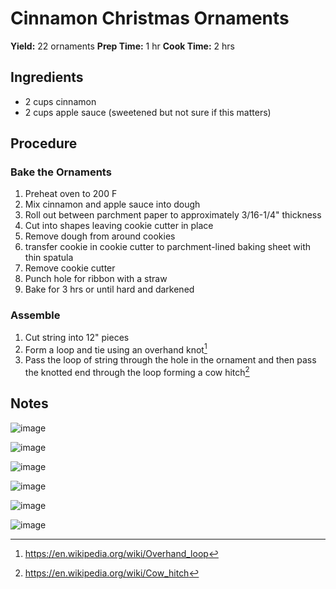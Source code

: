 # Cinnamon Christmas Ornaments
**Yield:** 22 ornaments
**Prep Time:** 1 hr
**Cook Time:** 2 hrs

## Ingredients
- 2 cups cinnamon
- 2 cups apple sauce (sweetened but not sure if this matters)

## Procedure
### Bake the Ornaments
1. Preheat oven to 200 F
2. Mix cinnamon and apple sauce into dough
3.  Roll out between parchment paper to approximately 3/16-1/4" thickness
4.  Cut into shapes leaving cookie cutter in place
5.  Remove dough from around cookies
6.  transfer cookie in cookie cutter to parchment-lined baking sheet with thin spatula
7.  Remove cookie cutter
8.  Punch hole for ribbon with a straw
9.  Bake for 3 hrs or until hard and darkened

### Assemble
1. Cut string into 12" pieces
2. Form a loop and tie using an overhand knot[^1]
3. Pass the loop of string through the hole in the ornament and then pass the knotted end through the loop forming a cow hitch[^2]

## Notes
![image](.attachments/03e26c0a65e9634b15752501ddc60a4dc48d41f4.jpeg) 

![image](.attachments/a616355f04d7457db402ded8a43f2a2521b3d970.jpeg) 

![image](.attachments/20d8d62b5ba00e1769e7d024b4190290ae700a39.jpeg) 

![image](.attachments/abfdccf7ac095b8bf920f36596e4aecf2759528e.jpeg) 

![image](.attachments/be8f5d66209d15e7a287de23718a383cbd17bd9e.jpeg) 

![image](.attachments/8b20f17d6e9bbf3c7bee47fd850a3e9028821d35.jpeg) 

[^1]: https://en.wikipedia.org/wiki/Overhand_loop
[^2]: https://en.wikipedia.org/wiki/Cow_hitch